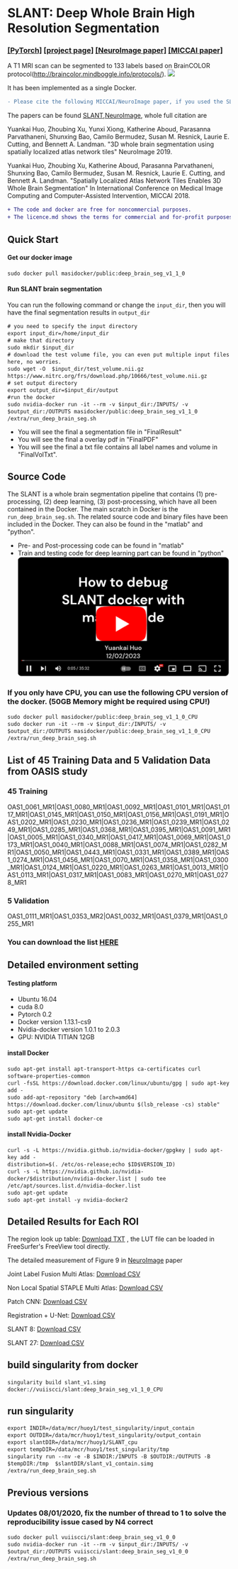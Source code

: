 # SLANT: Deep Whole Brain High Resolution Segmentation 
### [[PyTorch]](https://github.com/MASILab/SLANTbrainSeg/tree/master/python) [[project page]](https://github.com/MASILab/SLANTbrainSeg/)   [[NeuroImage paper]](https://arxiv.org/pdf/1903.12152.pdf) [[MICCAI paper]](https://arxiv.org/pdf/1806.00546.pdf)

A T1 MRI scan can be segmented to 133 labels based on BrainCOLOR protocol(http://braincolor.mindboggle.info/protocols/).
<img src="https://github.com/MASILab/SLANTbrainSeg/blob/master/screenshot/test_volume_result.jpg" width="600px"/>

It has been implemented as a single Docker.
```diff
- Please cite the following MICCAI/NeuroImage paper, if you used the SLANT whole brain segmentation.
```
The papers can be found [SLANT](https://arxiv.org/pdf/1806.00546.pdf),[NeuroImage](https://www.sciencedirect.com/science/article/pii/S1053811919302307), whole full citation are

Yuankai Huo, Zhoubing Xu, Yunxi Xiong, Katherine Aboud, Parasanna Parvathaneni, Shunxing Bao, Camilo Bermudez, Susan M. Resnick, Laurie E. Cutting, and Bennett A. Landman.  "3D whole brain segmentation using spatially localized atlas network tiles" 
NeuroImage 2019. 

Yuankai Huo, Zhoubing Xu, Katherine Aboud, Parasanna Parvathaneni, Shunxing Bao, Camilo Bermudez, Susan M. Resnick, Laurie E. Cutting, and Bennett A. Landman.  "Spatially Localized Atlas Network Tiles Enables 3D Whole Brain Segmentation" 
In International Conference on Medical Image Computing and Computer-Assisted Intervention, MICCAI 2018. 

```diff
+ The code and docker are free for noncommercial purposes.
+ The licence.md shows the terms for commercial and for-profit purposes.
```

## Quick Start
#### Get our docker image
```
sudo docker pull masidocker/public:deep_brain_seg_v1_1_0
```
#### Run SLANT brain segmentation
You can run the following command or change the `input_dir`, then you will have the final segmentation results in `output_dir`
```
# you need to specify the input directory
export input_dir=/home/input_dir   
# make that directory
sudo mkdir $input_dir
# download the test volume file, you can even put multiple input files here, no worries.
sudo wget -O  $input_dir/test_volume.nii.gz  https://www.nitrc.org/frs/download.php/10666/test_volume.nii.gz
# set output directory
export output_dir=$input_dir/output
#run the docker
sudo nvidia-docker run -it --rm -v $input_dir:/INPUTS/ -v $output_dir:/OUTPUTS masidocker/public:deep_brain_seg_v1_1_0 /extra/run_deep_brain_seg.sh
```
- You will see the final a segmentation file in "FinalResult"
- You will see the final a overlay pdf in "FinalPDF"
- You will see the final a txt file contains all label names and volume in "FinalVolTxt".

## Source Code
The SLANT is a whole brain segmentation pipeline that contains (1) pre-processing, (2) deep learning, (3) post-processing, which have all been contained in the Docker. The main scratch in Docker is the `run_deep_brain_seg.sh`. The related source code and binary files have been included in the Docker. They can also be found in the "matlab" and "python".

- Pre- and Post-processing code can be found in "matlab"
- Train and testing code for deep learning part can be found in "python"
[![Secondary development for SLANT Docker [30 mins]](https://github.com/MASILab/SLANTbrainSeg/blob/master/screenshot/youtube.png)](https://youtu.be/vN_1A2UzPHQ)


### If you only have CPU, you can use the following CPU version of the docker. (50GB Memory might be required using CPU!)
```
sudo docker pull masidocker/public:deep_brain_seg_v1_1_0_CPU
sudo docker run -it --rm -v $input_dir:/INPUTS/ -v $output_dir:/OUTPUTS masidocker/public:deep_brain_seg_v1_1_0_CPU /extra/run_deep_brain_seg.sh
```

## List of 45 Training Data and 5 Validation Data from OASIS study
### 45 Training
OAS1_0061_MR1|OAS1_0080_MR1|OAS1_0092_MR1|OAS1_0101_MR1|OAS1_0117_MR1|OAS1_0145_MR1|OAS1_0150_MR1|OAS1_0156_MR1|OAS1_0191_MR1|OAS1_0202_MR1|OAS1_0230_MR1|OAS1_0236_MR1|OAS1_0239_MR1|OAS1_0249_MR1|OAS1_0285_MR1|OAS1_0368_MR1|OAS1_0395_MR1|OAS1_0091_MR1|OAS1_0005_MR1|OAS1_0340_MR1|OAS1_0417_MR1|OAS1_0069_MR1|OAS1_0173_MR1|OAS1_0040_MR1|OAS1_0088_MR1|OAS1_0074_MR1|OAS1_0282_MR1|OAS1_0050_MR1|OAS1_0443_MR1|OAS1_0331_MR1|OAS1_0389_MR1|OAS1_0274_MR1|OAS1_0456_MR1|OAS1_0070_MR1|OAS1_0358_MR1|OAS1_0300_MR1|OAS1_0124_MR1|OAS1_0220_MR1|OAS1_0263_MR1|OAS1_0013_MR1|OAS1_0113_MR1|OAS1_0317_MR1|OAS1_0083_MR1|OAS1_0270_MR1|OAS1_0278_MR1
### 5 Validation
OAS1_0111_MR1|OAS1_0353_MR2|OAS1_0032_MR1|OAS1_0379_MR1|OAS1_0255_MR1
### You can download the list [HERE](https://github.com/MASILab/SLANTbrainSeg/blob/master/SLANT_neuroimage_train_test_split.xlsx)


## Detailed environment setting  

#### Testing platform
- Ubuntu 16.04
- cuda 8.0
- Pytorch 0.2
- Docker version 1.13.1-cs9
- Nvidia-docker version 1.0.1 to 2.0.3
- GPU: NVIDIA TITIAN 12GB


#### install Docker
```
sudo apt-get install apt-transport-https ca-certificates curl software-properties-common
curl -fsSL https://download.docker.com/linux/ubuntu/gpg | sudo apt-key add -
sudo add-apt-repository "deb [arch=amd64] https://download.docker.com/linux/ubuntu $(lsb_release -cs) stable"
sudo apt-get update
sudo apt-get install docker-ce
```

#### install Nvidia-Docker
```
curl -s -L https://nvidia.github.io/nvidia-docker/gpgkey | sudo apt-key add -
distribution=$(. /etc/os-release;echo $ID$VERSION_ID)
curl -s -L https://nvidia.github.io/nvidia-docker/$distribution/nvidia-docker.list | sudo tee /etc/apt/sources.list.d/nvidia-docker.list
sudo apt-get update
sudo apt-get install -y nvidia-docker2
```

## Detailed Results for Each ROI
The region look up table: [Download TXT](https://github.com/MASILab/SLANTbrainSeg/blob/master/BrainColorLUT.txt) , the LUT file can be loaded in FreeSurfer's FreeView tool directly.

The detailed measurement of Figure 9 in [NeuroImage](https://www.sciencedirect.com/science/article/pii/S1053811919302307) paper

Joint Label Fusion Multi Atlas: [Download CSV](https://github.com/MASILab/SLANTbrainSeg/blob/master/screenshot/Figure9_JLF_MAS.csv)

Non Local Spatial STAPLE Multi Atlas: [Download CSV](https://github.com/MASILab/SLANTbrainSeg/blob/master/screenshot/Figure9_NLSS_MAS.csv)

Patch CNN: [Download CSV](https://github.com/MASILab/SLANTbrainSeg/blob/master/screenshot/Figure9_Patch_CNN.csv)

Registration + U-Net: [Download CSV](https://github.com/MASILab/SLANTbrainSeg/blob/master/screenshot/Figure9_Reg+UNet.csv)

SLANT 8: [Download CSV](https://github.com/MASILab/SLANTbrainSeg/blob/master/screenshot/Figure9_SLANT_8.csv)

SLANT 27: [Download CSV](https://github.com/MASILab/SLANTbrainSeg/blob/master/screenshot/Figure9_SLANT_27.csv)



## build singularity from docker
```
singularity build slant_v1.simg docker://vuiiscci/slant:deep_brain_seg_v1_1_0_CPU
```
## run singularity
```
export INDIR=/data/mcr/huoy1/test_singularity/input_contain
export OUTDIR=/data/mcr/huoy1/test_singularity/output_contain
export slantDIR=/data/mcr/huoy1/SLANT_cpu
export tempDIR=/data/mcr/huoy1/test_singularity/tmp
singularity run --nv -e -B $INDIR:/INPUTS -B $OUTDIR:/OUTPUTS -B $tempDIR:/tmp  $slantDIR/slant_v1_contain.simg /extra/run_deep_brain_seg.sh
```




## Previous versions
### Updates 08/01/2020,  fix the number of thread to 1 to solve the reproducibility issue cased by N4 correct
```
sudo docker pull vuiiscci/slant:deep_brain_seg_v1_0_0
sudo nvidia-docker run -it --rm -v $input_dir:/INPUTS/ -v $output_dir:/OUTPUTS vuiiscci/slant:deep_brain_seg_v1_0_0 /extra/run_deep_brain_seg.sh
```







